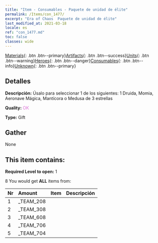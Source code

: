 ```yaml
---
title: "Item - Consumables - Paquete de unidad de élite"
permalink: /Items/con_1477/
excerpt: "Era of Chaos  Paquete de unidad de élite"
last_modified_at: 2021-03-18
locale: es
ref: "con_1477.md"
toc: false
classes: wide
---
```

 [Materials](/es/Items/){: .btn .btn--primary}[Artifacts](/es/Items/Artifacts/){: .btn .btn--success}[Units](/es/Items/Units/){: .btn .btn--warning}[Heroes](/es/Items/Heroes/){: .btn .btn--danger}[Consumables](/es/Items/Consumables/){: .btn .btn--info}[Unknown](/es/Items/Unknown/){: .btn .btn--primary}

## Detalles
 **Descripción:** Úsalo para seleccionar 1 de los siguientes: 1 Druida, Momia, Aeronave Mágica, Mantícora o Medusa de 3 estrellas

 **Quality:** <span style="color: #DA70D6">OK</span>

 **Type:** Gift

## Gather

  None

## This item contains:

 **Required Level to open:** 1

 8 You would get **ALL** items  from:

  | Nr | Amount |     Item    | Descripción |
  |:---|:-------|:------------|:-----------:|
  | 1 | _TEAM_208 | 
  | 2 | _TEAM_308 | 
  | 3 | _TEAM_608 | 
  | 4 | _TEAM_706 | 
  | 5 | _TEAM_704 | 
